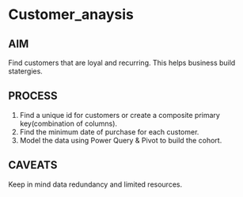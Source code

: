 # Customer_anaysis

## AIM
Find customers that are loyal and recurring. This helps business build statergies.

## PROCESS
1. Find a unique id for customers or create a composite primary key(combination of columns). 
2. Find the minimum date of purchase for each customer.
3. Model the data using Power Query & Pivot to build the cohort. 

## CAVEATS
Keep in mind data redundancy and limited resources.

